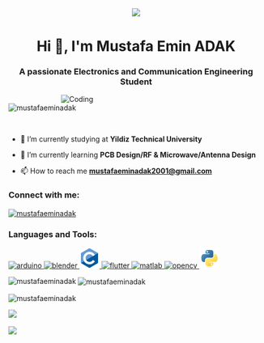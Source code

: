 <div align="center">
  <img src="https://www.animatedimages.org/data/media/324/animated-antenna-image-0026.gif" />
</div>
<h1 align="center">Hi 👋, I'm Mustafa Emin ADAK</h1>
<h3 align="center">A passionate Electronics and Communication Engineering Student</h3>
<img align="right" alt="Coding" width="400" src="https://www.asisonline.org/globalassets/security-management/security-technology/2022/august/0822-sectech-shooting-detection.gif">

<p align="left"> <img src="https://komarev.com/ghpvc/?username=mustafaeminadak&label=Profile%20views&color=0e75b6&style=flat" alt="mustafaeminadak" /> </p>

<p align="left"> <a href="https://twitter.com/" target="blank"><img src="https://img.shields.io/twitter/follow/?logo=twitter&style=for-the-badge" alt="" /></a> </p>

- 🔭 I’m currently studying at **Yildiz Technical University**

- 🌱 I’m currently learning **PCB Design/RF & Microwave/Antenna Design**

- 📫 How to reach me **mustafaeminadak2001@gmail.com**

<h3 align="left">Connect with me:</h3>
<p align="left">
<a href="https://www.linkedin.com/in/mustafa-emin-adak-b65297246/" target="blank"><img align="center" src="https://raw.githubusercontent.com/rahuldkjain/github-profile-readme-generator/master/src/images/icons/Social/linked-in-alt.svg" alt="mustafaeminadak" height="30" width="40" /></a>
</p>

<h3 align="left">Languages and Tools:</h3>
<p align="left"> <a href="https://www.arduino.cc/" target="_blank" rel="noreferrer"> <img src="https://cdn.worldvectorlogo.com/logos/arduino-1.svg" alt="arduino" width="40" height="40"/> </a> <a href="https://www.blender.org/" target="_blank" rel="noreferrer"> <img src="https://download.blender.org/branding/community/blender_community_badge_white.svg" alt="blender" width="40" height="40"/> </a> <a href="https://www.cprogramming.com/" target="_blank" rel="noreferrer"> <img src="https://raw.githubusercontent.com/devicons/devicon/master/icons/c/c-original.svg" alt="c" width="40" height="40"/> </a> <a href="https://flutter.dev" target="_blank" rel="noreferrer"> <img src="https://www.vectorlogo.zone/logos/flutterio/flutterio-icon.svg" alt="flutter" width="40" height="40"/> </a> <a href="https://www.mathworks.com/" target="_blank" rel="noreferrer"> <img src="https://upload.wikimedia.org/wikipedia/commons/2/21/Matlab_Logo.png" alt="matlab" width="40" height="40"/> </a> <a href="https://opencv.org/" target="_blank" rel="noreferrer"> <img src="https://www.vectorlogo.zone/logos/opencv/opencv-icon.svg" alt="opencv" width="40" height="40"/> </a> <a href="https://www.python.org" target="_blank" rel="noreferrer"> <img src="https://raw.githubusercontent.com/devicons/devicon/master/icons/python/python-original.svg" alt="python" width="40" height="40"/> </a> </p>

<p><img align="left" src="https://github-readme-stats.vercel.app/api/top-langs?username=mustafaeminadak&show_icons=true&locale=en&layout=compact" alt="mustafaeminadak" /></p>

<p>&nbsp;<img align="center" src="https://github-readme-stats.vercel.app/api?username=mustafaeminadak&show_icons=true&locale=en" alt="mustafaeminadak" /></p>

<p><img align="center" src="https://github-readme-streak-stats.herokuapp.com/?user=mustafaeminadak&" alt="mustafaeminadak" /></p>

![](https://github-contributor-stats.vercel.app/api?username=mustafaeminadak&limit=5&theme=graywhite&combine_all_yearly_contributions=true)

![](https://github-profile-trophy.vercel.app/?username=mustafaeminadak&theme=graywhite&no-frame=false&no-bg=false&margin-w=4)
